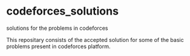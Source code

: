 # codeforces_solutions
solutions for the problems in codeforces

This repositary consists of the accepted solution for some of the basic problems present in codeforces platform.
